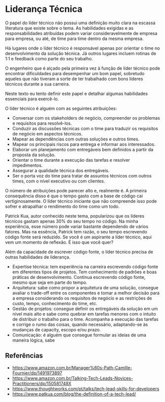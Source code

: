 # Liderança Técnica

O papel do líder técnico não possui uma definição muito clara na escassa literatura que existe sobre o tema. As habilidades exigidas e as responsabilidades atribuídas podem variar consideravelmente de empresa para empresa, ou até, de time para time dentro da mesma empresa.

Há lugares onde o líder técnico é responsável apenas por orientar o time no desenvolvimento da solução técnica. Já outros lugares incluem rotinas de 1:1 e feedback como parte do seu trabalho. 

O engenheiro que é alçado pela primeira vez à função de líder técnico pode encontrar dificuldades para desempenhar um bom papel, sobretudo aqueles que não tiveram a sorte de ter trabalhado com bons líderes técnicos durante a sua carreira.

Neste texto eu tento definir este papel e detalhar algumas habilidades essenciais para exercê-lo.

O líder técnico é alguém com as seguintes atribuições:

- Conversar com os stakeholders de negócio, compreender os problemas e requisitos para resolvê-los. 
- Conduzir as discussões técnicas com o time para traduzir os requisitos de negócio  em aspectos técnicos. 
- Mapear as dependências com outras soluções e outros times. 
- Mapear os principais riscos para entrega e informar aos interessados. 
- Elaborar um planejamento com entregáveis bem definidos a partir da proposta da solução. 
- Orientar o time durante a execução das tarefas e resolver impedimentos. 
- Assegurar a qualidade técnica dos entregáveis. 
- Ser o porta voz do time para tratar de assuntos técnicos com outros times, com o nível executivo ou com clientes.

O número de atribuições pode parecer alto e, realmente é. A primeira consequência disso é que o tempo gasto com a base de código cai vertiginosamente. O líder técnico iniciante que não compreende isso pode sofrer e atrapalhar o rendimento do time como um todo. 

Patrick Kua, autor conhecido neste tema, popularizou que os líderes técnicos gastam apenas 30% do seu tempo no código. Na minha experiência, esse número pode variar bastante dependendo de vários fatores. Mas na essência, Patrick tem razão, o seu tempo escrevendo código fonte será reduzido. Se você é um aspirante a líder técnico, aqui vem um momento de reflexão. É isso que você quer?

Além da capacidade de escrever código fonte, o líder técnico precisa de outras habilidades de liderança. 

- Expertise técnica: tem experiência na carreira escrevendo código fonte em diferentes tipos de projetos. Tem conhecimento de padrões e boas práticas de desenvolvimento. Continua escrevendo código fonte, mesmo que seja em parte do tempo.
- Arquitetura: sabe como propor a arquitetura de uma solução, consegue avaliar o trade-off entre os componentes e tomar a melhor decisão para a empresa considerando os requisitos de negócio e as restrições de custo, tempo, conhecimento do time, etc.
- Gestão de projetos: consegue definir os entregáveis da solução em um nível mais alto e sabe como quebrar em tarefas menores com o intuito de distribuir o trabalho para o time. Acompanha a execução das tarefas e corrige o rumo das coisas, quando necessário, adaptando-se às mudanças de capacity, escopo e/ou prazo.
- Comunicação: é alguém que consegue formular as ideias de uma maneira lógica, sabe 



## Referências

- https://www.amazon.com.br/Manager%60s-Path-Camille-Fournier/dp/1491973897
- https://www.amazon.com.br/Talking-Tech-Leads-Novices-Practitioners/dp/150581748X
- https://www.thoughtworks.com/pt/talks/tech-lead-skills-for-developers
- https://www.patkua.com/blog/the-definition-of-a-tech-lead/
